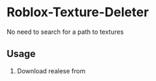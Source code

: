 # Roblox-Texture-Deleter
No need to search for a path to textures 
## Usage
1. Download realese from 
